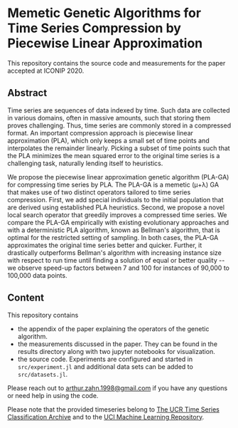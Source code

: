 # Memetic Genetic Algorithms for Time Series Compression by Piecewise Linear Approximation

This repository contains the source code and measurements for the paper accepted at ICONIP 2020.

## Abstract

Time series are sequences of data indexed by time. Such data are collected in various domains, often in massive amounts, such that storing them proves challenging. Thus, time series are commonly stored in a compressed format. An important compression approach is piecewise linear approximation (PLA), which only keeps a small set of time points and interpolates the remainder linearly. Picking a subset of time points such that the PLA minimizes the mean squared error to the original time series is a challenging task, naturally lending itself to heuristics.

We propose the piecewise linear approximation genetic algorithm (PLA-GA) for compressing time series by PLA. The PLA-GA is a memetic (μ+λ) GA that makes use of two distinct operators tailored to time series compression. First, we add special individuals to the initial population that are derived using established PLA heuristics. Second, we propose a novel local search operator that greedily improves a compressed time series. We compare the PLA-GA empirically with existing evolutionary approaches and with a deterministic PLA algorithm, known as Bellman's algorithm, that is optimal for the restricted setting of sampling. In both cases, the PLA-GA approximates the original time series better and quicker. Further, it drastically outperforms Bellman's algorithm with increasing instance size with respect to run time until finding a solution of equal or better quality -- we observe speed-up factors between 7 and 100 for instances of 90,000 to 100,000 data points.

## Content
This repository contains
- the appendix of the paper explaining the operators of the genetic algorithm.
- the measurements discussed in the paper. They can be found in the results directory along with two jupyter notebooks for visualization.
- the source code. Experiments are configured and started in `src/experiment.jl` and additional data sets can be added to `src/datasets.jl`.

Please reach out to arthur.zahn.1998@gmail.com if you have any questions or need help in using the code.

Please note that the provided timeseries belong to [The UCR Time Series Classification Archive](https://www.cs.ucr.edu/~eamonn/time_series_data_2018/) and to the [UCI Machine Learning Repository](http://archive.ics.uci.edu/ml).
